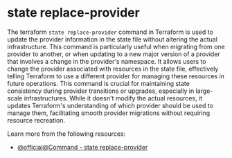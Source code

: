 # state replace-provider

The terraform `state replace-provider` command in Terraform is used to update the provider information in the state file without altering the actual infrastructure. This command is particularly useful when migrating from one provider to another, or when updating to a new major version of a provider that involves a change in the provider's namespace. It allows users to change the provider associated with resources in the state file, effectively telling Terraform to use a different provider for managing these resources in future operations. This command is crucial for maintaining state consistency during provider transitions or upgrades, especially in large-scale infrastructures. While it doesn't modify the actual resources, it updates Terraform's understanding of which provider should be used to manage them, facilitating smooth provider migrations without requiring resource recreation.

Learn more from the following resources:

- [@official@Command - state replace-provider](https://developer.hashicorp.com/terraform/cli/commands/state/replace-provider)
